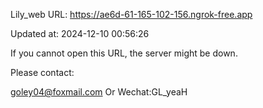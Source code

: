 Lily_web URL: https://ae6d-61-165-102-156.ngrok-free.app

Updated at: 2024-12-10 00:56:26

If you cannot open this URL, the server might be down.

Please contact: 

goley04@foxmail.com Or Wechat:GL_yeaH